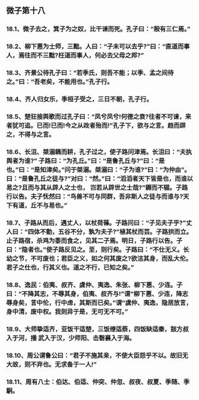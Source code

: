 ## 微子第十八


### 18.1、微子去之，箕子为之奴，比干谏而死。孔子曰：“殷有三仁焉。”

### 18.2、柳下惠为士师，三黜。人曰：“子未可以去乎?”曰：“直道而事人，焉往而不三黜?枉道而事人，何必去父母之邦?”

### 18.3、齐景公待孔子曰：“若季氏，则吾不能；以季、孟之间待之。”曰：“吾老矣，不能用也。”孔子行。

### 18.4、齐人归女乐，季桓子受之，三日不朝，孔子行。

### 18.5、楚狂接舆歌而过孔子曰：“凤兮凤兮!何德之衰?往者不可谏，来者犹可追。已而!已而!今之从政者殆而!”孔子下，欲与之言。趋而辟之，不得与之言。

### 18.6、长沮、桀溺耦而耕，孔子过之，使子路问津焉。长沮曰：“夫执舆者为谁?” 子路曰：“为孔丘。”曰：“是鲁孔丘与?”曰：“是也。”曰：“是知津矣。”问于桀溺。桀溺曰：“子为谁?”曰：“为仲由”。曰：“是鲁孔丘之徒与?”对曰：“然。”曰：“滔滔者天下皆是也，而谁以易之?且而与其从辟人之士也， 岂若从辟世之士哉?”耨而不辍。子路行以告。夫子怃然曰：“鸟兽不可与同群，吾非斯人之徒与而谁与?天下有道，丘不与易也。”

### 18.7、子路从而后，遇丈人，以杖荷蓧。子路问曰：“子见夫子乎?”丈人曰：“四体不勤，五谷不分，孰为夫子?”植其杖而芸。子路拱而立。止子路宿，杀鸡为黍而食之，见其二子焉。明日，子路行以告。子曰：“隐者也。”使子路反见之。至，则行矣。子路曰：“不仕无义。长幼之节，不可废也；君臣之义，如之何其废之?欲洁其身，而乱大伦。君子之仕也，行其义也。道之不行，已知之矣。”

### 18.8、逸民：伯夷、叔齐、虞仲、夷逸、朱张、柳下惠、少连。子曰：“不降其志，不辱其身，伯夷、叔齐与!”谓“柳下惠、少连，降志辱身矣，言中伦，行中虑，其斯而已矣。”谓“虞仲、夷逸，隐居放言，身中清，废中权。我则异于是，无可无不可。”

### 18.9、大师挚适齐，亚饭干适楚，三饭缭适蔡，四饭缺适秦，鼓方叔入于河，播 武入于汉，少师阳、击磬襄入于海。

### 18.10、周公谓鲁公曰：“君子不施其亲，不使大臣怨乎不以。故旧无大故，则不弃也。无求备于一人!”

### 18.11、周有八士：伯达、伯适、仲突、仲忽、叔夜、叔夏、季随、季駉。

